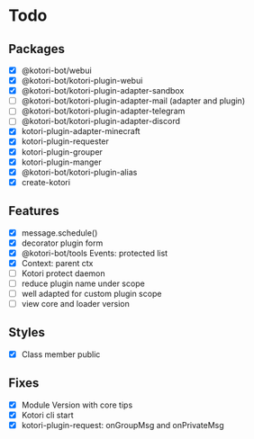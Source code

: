 # Todo

## Packages

- [x] @kotori-bot/webui
- [x] @kotori-bot/kotori-plugin-webui
- [x] @kotori-bot/kotori-plugin-adapter-sandbox
- [ ] @kotori-bot/kotori-plugin-adapter-mail (adapter and plugin)
- [ ] @kotori-bot/kotori-plugin-adapter-telegram
- [ ] @kotori-bot/kotori-plugin-adapter-discord
- [x] kotori-plugin-adapter-minecraft
- [x] kotori-plugin-requester
- [x] kotori-plugin-grouper
- [x] kotori-plugin-manger
- [x] @kotori-bot/kotori-plugin-alias
- [x] create-kotori

## Features

<!-- - [x] ctx.filter() -->
<!-- - [ ] Kotori cli gui and modules search,install,uninstall,update -->

- [x] message.schedule()
- [x] decorator plugin form
- [x] @kotori-bot/tools Events: protected list
- [x] Context: parent ctx
- [ ] Kotori protect daemon
- [ ] reduce plugin name under scope
- [ ] well adapted for custom plugin scope
- [ ] view core and loader version

## Styles

- [x] Class member public

## Fixes

- [x] Module Version with core tips
- [x] Kotori cli start
- [x] kotori-plugin-request: onGroupMsg and onPrivateMsg
